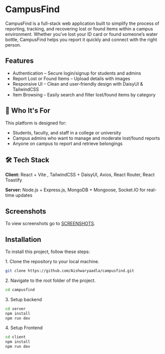 
# CampusFind

CampusFind is a full-stack web application built to simplify the process of reporting, tracking, and recovering lost or found items within a campus environment. Whether you've lost your ID card or found someone’s water bottle, CampusFind helps you report it quickly and connect with the right person.




## Features

- Authentication – Secure login/signup for students and admins
- Report Lost or Found Items – Upload details with images
- Responsive UI – Clean and user-friendly design with DaisyUI & TailwindCSS
- Item Browsing – Easily search and filter lost/found items by category


## 👥 Who It's For

This platform is designed for:

-  Students, faculty, and staff in a college or university
-  Campus admins who want to manage and moderate lost/found reports
-  Anyone on campus to report and retrieve belongings


## 🛠️ Tech Stack

**Client:** React + Vite , TailwindCSS + DaisyUI, Axios, React Router, React Toastify

**Server:** Node.js + Express.js, MongoDB + Mongoose, Socket.IO for real-time updates


## Screenshots

To view screenshots go to <a href="https://github.com/Aishwaryaadla/campusfind/blob/main/SCREENSHOTS.md">SCREENSHOTS</a>.

## Installation
To install this project, follow these steps:<br>

<p>1. Clone the repository to your local machine.</p>

```bash
git clone https://github.com/Aishwaryaadla/campusfind.git
```

<p>2. Navigate to the root folder of the project.</p>

```bash
cd campusfind
```

<p>3. Setup backend</p>

```bash
cd server
npm install
npm run dev
```

<p>4. Setup Frontend</p>

```bash
cd client
npm install
npm run dev
```

